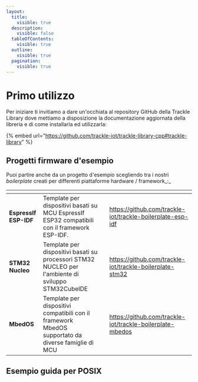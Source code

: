 ```yaml
---
layout:
  title:
    visible: true
  description:
    visible: false
  tableOfContents:
    visible: true
  outline:
    visible: true
  pagination:
    visible: true
---
```


# Primo utilizzo

Per iniziare ti invitiamo a dare un'occhiata al repository GitHub della Trackle Library dove mettiamo a disposizione la documentazione aggiornata della libreria e di come installarla ed utilizzarla:

{% embed url="https://github.com/trackle-iot/trackle-library-cpp#trackle-library" %}

## Progetti firmware d'esempio&#x20;

Puoi partire anche da un progetto d'esempio scegliendo tra i nostri _boilerplate_ creati per differenti piattaforme hardware / framework_:_

<table data-view="cards" data-full-width="false"><thead><tr><th></th><th></th><th></th><th data-hidden data-card-target data-type="content-ref"></th></tr></thead><tbody><tr><td><strong>EspressIf ESP-IDF</strong></td><td>Template per dispositivi basati su MCU EspressIf  ESP32 compatibili con il framework ESP-IDF.</td><td></td><td><a href="https://github.com/trackle-iot/trackle-boilerplate-esp-idf">https://github.com/trackle-iot/trackle-boilerplate-esp-idf</a></td></tr><tr><td><strong>STM32 Nucleo</strong></td><td>Template per dispositivi basati su processori STM32 NUCLEO per l'ambiente di sviluppo STM32CubeIDE</td><td></td><td><a href="https://github.com/trackle-iot/trackle-boilerplate-stm32">https://github.com/trackle-iot/trackle-boilerplate-stm32</a></td></tr><tr><td><strong>MbedOS</strong></td><td>Template per dispositivi compatibili con il framework MbedOS supportato da diverse famiglie di MCU </td><td></td><td><a href="https://github.com/trackle-iot/trackle-boilerplate-mbedos">https://github.com/trackle-iot/trackle-boilerplate-mbedos</a></td></tr></tbody></table>

## Esempio guida per POSIX
